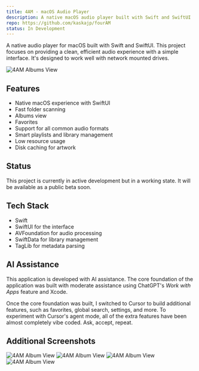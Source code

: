 ```yaml
---
title: 4AM - macOS Audio Player
description: A native macOS audio player built with Swift and SwiftUI
repo: https://github.com/kaskajp/fourAM
status: In Development
---
```


A native audio player for macOS built with Swift and SwiftUI. This project focuses on providing a clean, efficient audio experience with a simple interface. It's designed to work well with network mounted drives.

![4AM Albums View](/assets/images/posts/4am-albums.jpg)

## Features

- Native macOS experience with SwiftUI
- Fast folder scanning
- Albums view
- Favorites
- Support for all common audio formats
- Smart playlists and library management
- Low resource usage
- Disk caching for artwork

## Status

This project is currently in active development but in a working state. It will be available as a public beta soon.

## Tech Stack

- Swift
- SwiftUI for the interface
- AVFoundation for audio processing
- SwiftData for library management
- TagLib for metadata parsing

## AI Assistance

This application is developed with AI assistance. The core foundation of the application was built with moderate assistance using ChatGPT's *Work with Apps* feature and Xcode.

Once the core foundation was built, I switched to Cursor to build additional features, such as favorites, global search, settings, and more. To experiment with Cursor's agent mode, all of the extra features have been almost completely vibe coded. Ask, accept, repeat.

## Additional Screenshots

![4AM Album View](/assets/images/posts/4am-album.jpg)
![4AM Album View](/assets/images/posts/4am-favorites.jpg)
![4AM Album View](/assets/images/posts/4am-library-settings.jpg)
![4AM Album View](/assets/images/posts/4am-artwork-settings.jpg)